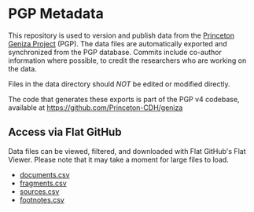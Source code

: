 # PGP Metadata

This repository is used to version and publish data from the [Princeton Geniza Project](https://geniza.princeton.edu/) (PGP). The data files are automatically exported and synchronized from the PGP database. Commits include co-author information where possible, to credit the researchers who are working on the data.

Files in the data directory should _NOT_ be edited or modified directly.

The code that generates these exports is part of the PGP v4 codebase, available at https://github.com/Princeton-CDH/geniza

## Access via Flat GitHub

Data files can be viewed, filtered, and downloaded with Flat GitHub's Flat Viewer. Please note that it may take a moment for large files to load.

- [documents.csv](https://flatgithub.com/princetongenizalab/pgp-metadata?filename=data/documents.csv)
- [fragments.csv](https://flatgithub.com/princetongenizalab/pgp-metadata?filename=data/fragments.csv)
- [sources.csv](https://flatgithub.com/princetongenizalab/pgp-metadata?filename=data/sources.csv)
- [footnotes.csv](https://flatgithub.com/princetongenizalab/pgp-metadata?filename=data/footnotes.csv)
